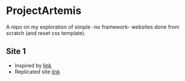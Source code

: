 # ProjectArtemis
A repo on my exploration of simple -no framework- websites done from scratch (and reset css template).


## Site 1 
- Inspired by [link](http://plant22.co)
- Replicated site [link](https://justyouraverageonion.github.io/ProjectArtemis/01-thick-border-modal/)